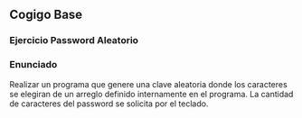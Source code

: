 ## Cogigo Base
### Ejercicio Password Aleatorio

### Enunciado
Realizar un programa que genere una clave aleatoria donde los caracteres se elegiran de un arreglo definido internamente en el programa. La cantidad de caracteres del password se solicita por el teclado.
